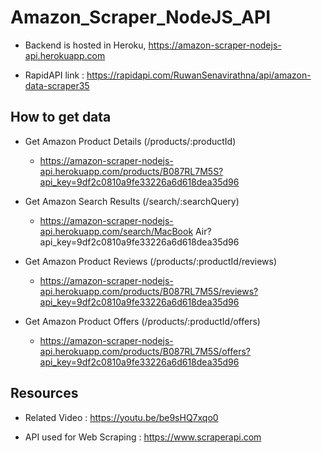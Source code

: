 # Amazon_Scraper_NodeJS_API

+ Backend is hosted in Heroku, https://amazon-scraper-nodejs-api.herokuapp.com

+ RapidAPI link : https://rapidapi.com/RuwanSenavirathna/api/amazon-data-scraper35


## How to get data


+ Get Amazon Product Details (/products/:productId)

  + https://amazon-scraper-nodejs-api.herokuapp.com/products/B087RL7M5S?api_key=9df2c0810a9fe33226a6d618dea35d96


+ Get Amazon Search Results (/search/:searchQuery)

  + https://amazon-scraper-nodejs-api.herokuapp.com/search/MacBook Air?api_key=9df2c0810a9fe33226a6d618dea35d96 


+ Get Amazon Product Reviews (/products/:productId/reviews)

  + https://amazon-scraper-nodejs-api.herokuapp.com/products/B087RL7M5S/reviews?api_key=9df2c0810a9fe33226a6d618dea35d96 


+ Get Amazon Product Offers (/products/:productId/offers)

  + https://amazon-scraper-nodejs-api.herokuapp.com/products/B087RL7M5S/offers?api_key=9df2c0810a9fe33226a6d618dea35d96 


## Resources

+ Related Video : https://youtu.be/be9sHQ7xqo0

+ API used for Web Scraping : https://www.scraperapi.com
